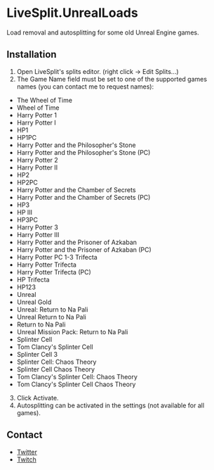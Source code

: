 # LiveSplit.UnrealLoads
Load removal and autosplitting for some old Unreal Engine games.

Installation
------------
1. Open LiveSplit's splits editor. (right click -> Edit Splits...)
2. The Game Name field must be set to one of the supported games names (you can contact me to request names):
 * The Wheel of Time
 * Wheel of Time
 * Harry Potter 1
 * Harry Potter I
 * HP1
 * HP1PC
 * Harry Potter and the Philosopher's Stone
 * Harry Potter and the Philosopher's Stone (PC)
 * Harry Potter 2
 * Harry Potter II
 * HP2
 * HP2PC
 * Harry Potter and the Chamber of Secrets
 * Harry Potter and the Chamber of Secrets (PC)
 * HP3
 * HP III
 * HP3PC
 * Harry Potter 3
 * Harry Potter III
 * Harry Potter and the Prisoner of Azkaban
 * Harry Potter and the Prisoner of Azkaban (PC)
 * Harry Potter PC 1-3 Trifecta
 * Harry Potter Trifecta
 * Harry Potter Trifecta (PC)
 * HP Trifecta
 * HP123
 * Unreal
 * Unreal Gold
 * Unreal: Return to Na Pali
 * Unreal Return to Na Pali
 * Return to Na Pali
 * Unreal Mission Pack: Return to Na Pali
 * Splinter Cell
 * Tom Clancy's Splinter Cell
 * Splinter Cell 3
 * Splinter Cell: Chaos Theory
 * Splinter Cell Chaos Theory
 * Tom Clancy's Splinter Cell: Chaos Theory
 * Tom Clancy's Splinter Cell Chaos Theory
3. Click Activate.
4. Autosplitting can be activated in the settings (not available for all games).

Contact
-------
* [Twitter](https://twitter.com/Dalleth_)
* [Twitch](http://twitch.tv/dalleth_)
